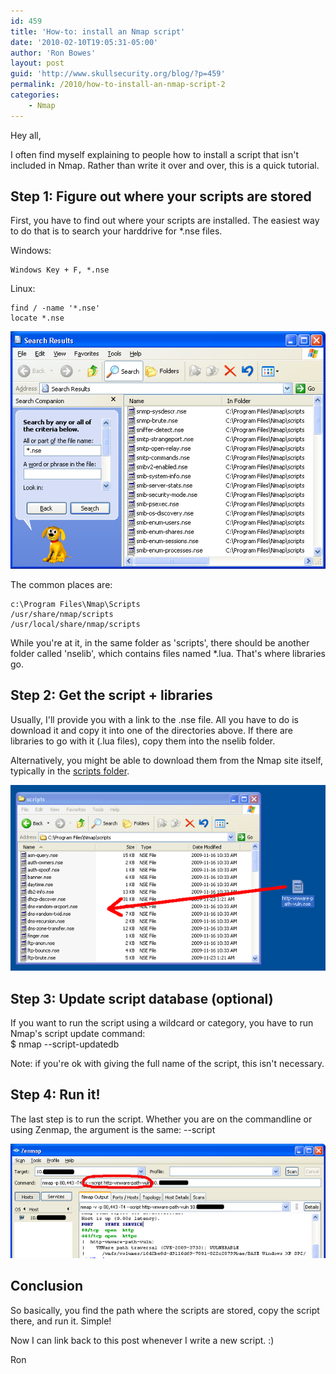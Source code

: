 ```yaml
---
id: 459
title: 'How-to: install an Nmap script'
date: '2010-02-10T19:05:31-05:00'
author: 'Ron Bowes'
layout: post
guid: 'http://www.skullsecurity.org/blog/?p=459'
permalink: /2010/how-to-install-an-nmap-script-2
categories:
    - Nmap
---
```


Hey all,

I often find myself explaining to people how to install a script that isn't included in Nmap. Rather than write it over and over, this is a quick tutorial.

## Step 1: Figure out where your scripts are stored

First, you have to find out where your scripts are installed. The easiest way to do that is to search your harddrive for \*.nse files.

Windows:

```
Windows Key + F, *.nse
```

Linux:

```
find / -name '*.nse'
locate *.nse
```

![](/blogdata/installing-scripts-1.png)

The common places are:

```
c:\Program Files\Nmap\Scripts
/usr/share/nmap/scripts
/usr/local/share/nmap/scripts
```

While you're at it, in the same folder as 'scripts', there should be another folder called 'nselib', which contains files named \*.lua. That's where libraries go.

## Step 2: Get the script + libraries

Usually, I'll provide you with a link to the .nse file. All you have to do is download it and copy it into one of the directories above. If there are libraries to go with it (.lua files), copy them into the nselib folder.

Alternatively, you might be able to download them from the Nmap site itself, typically in the [scripts folder](http://nmap.org/svn/scripts/).

![](/blogdata/installing-scripts-2.png)

## Step 3: Update script database (optional)

If you want to run the script using a wildcard or category, you have to run Nmap's script update command:  
$ nmap --script-updatedb

Note: if you're ok with giving the full name of the script, this isn't necessary.

## Step 4: Run it!

The last step is to run the script. Whether you are on the commandline or using Zenmap, the argument is the same: --script <scriptname>

![](/blogdata/installing-scripts-3.png)

## Conclusion

So basically, you find the path where the scripts are stored, copy the script there, and run it. Simple!

Now I can link back to this post whenever I write a new script. :)

Ron